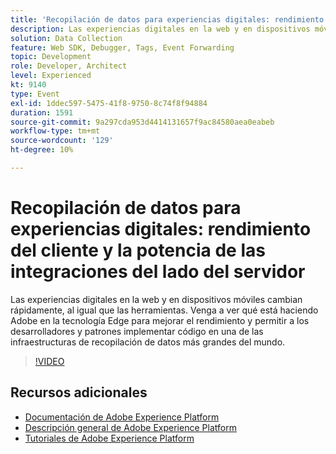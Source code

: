 ```yaml
---
title: 'Recopilación de datos para experiencias digitales: rendimiento del cliente y la potencia de las integraciones del lado del servidor'
description: Las experiencias digitales en la web y en dispositivos móviles cambian rápidamente, al igual que las herramientas. Venga a ver qué está haciendo Adobe en la tecnología Edge para mejorar el rendimiento y permitir a los desarrolladores y patrones implementar código en una de las infraestructuras de recopilación de datos más grandes del mundo.
solution: Data Collection
feature: Web SDK, Debugger, Tags, Event Forwarding
topic: Development
role: Developer, Architect
level: Experienced
kt: 9140
type: Event
exl-id: 1ddec597-5475-41f8-9750-8c74f8f94884
duration: 1591
source-git-commit: 9a297cda953d4414131657f9ac84580aea0eabeb
workflow-type: tm+mt
source-wordcount: '129'
ht-degree: 10%

---
```


# Recopilación de datos para experiencias digitales: rendimiento del cliente y la potencia de las integraciones del lado del servidor

Las experiencias digitales en la web y en dispositivos móviles cambian rápidamente, al igual que las herramientas. Venga a ver qué está haciendo Adobe en la tecnología Edge para mejorar el rendimiento y permitir a los desarrolladores y patrones implementar código en una de las infraestructuras de recopilación de datos más grandes del mundo.

>[!VIDEO](https://video.tv.adobe.com/v/337584/?quality=12&learn=on&hidetitle=true)

## Recursos adicionales

- [Documentación de Adobe Experience Platform](https://experienceleague.adobe.com/docs/experience-platform.html?lang=es)
- [Descripción general de Adobe Experience Platform](https://experienceleague.adobe.com/docs/experience-platform/landing/home.html?lang=es)
- [Tutoriales de Adobe Experience Platform](https://experienceleague.adobe.com/docs/platform-learn/tutorials/overview.html?lang=es)
